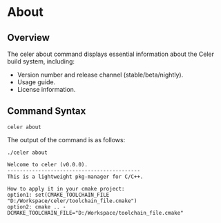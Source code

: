 # About

## Overview

The celer about command displays essential information about the Celer build system, including:

- Version number and release channel (stable/beta/nightly).
- Usage guide.
- License information.

## Command Syntax

```shell
celer about
```

The output of the command is as follows:

```shell
./celer about       

Welcome to celer (v0.0.0).
-------------------------------------------
This is a lightweight pkg-manager for C/C++.

How to apply it in your cmake project:
option1: set(CMAKE_TOOLCHAIN_FILE "D:/Workspace/celer/toolchain_file.cmake")
option2: cmake .. -DCMAKE_TOOLCHAIN_FILE="D:/Workspace/toolchain_file.cmake"
```